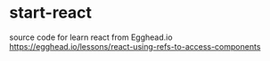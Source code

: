 # start-react
source code for learn react from Egghead.io
https://egghead.io/lessons/react-using-refs-to-access-components
